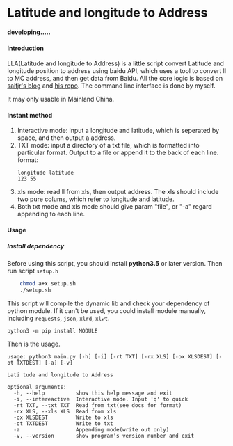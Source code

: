 # Latitude and longitude to Address
**developing.....**
#### Introduction
LLA(Latitude and longitude to Address) is a little script convert Latitude and longitude position to address using baidu API, which uses a tool to convert ll to MC address, and then get data from Baidu. All the core logic is based on [saitjr's blog](http://www.saitjr.com/uncategorized/baidu-location-picker-interface.html) and [his repo](https://github.com/saitjr/STConvertLL2MC). The command line interface is done by myself.

It may only usable in Mainland China.

#### Instant method
1. Interactive mode: input a longitude and latitude, which is seperated by space, and then output a address.
2. TXT mode: input a directory of a txt file, which is formatted into particular format. Output to a file or append it to the back of each line.
	format:
	```
	longitude latitude
	123 55
	```
3. xls mode: read ll from xls, then output address. The xls should include two pure colums, which refer to longitude and latitude.
4. Both txt mode and xls mode should give param "file", or "-a" regard appending to each line.

#### Usage

##### Install dependency
Before using this script, you should install **python3.5** or later version. Then run script `setup.h`
```bash
	chmod a+x setup.sh
	./setup.sh
```
This script will compile the dynamic lib and check your dependency of python module. If it can't be used, you could install module manually, including `requests`, `json`, `xlrd`, `xlwt`.
```
python3 -m pip install MODULE
```

Then is the usage.
```
usage: python3 main.py [-h] [-i] [-rt TXT] [-rx XLS] [-ox XLSDEST] [-ot TXTDEST] [-a] [-v]

Lati tude and longitude to Address

optional arguments:
  -h, --help          show this help message and exit
  -i, --intereactive  Interactive mode. Input 'q' to quick
  -rt TXT, --txt TXT  Read from txt(see docs for format)
  -rx XLS, --xls XLS  Read from xls
  -ox XLSDEST         Write to xls
  -ot TXTDEST         Write to txt
  -a                  Appending mode(write out only)
  -v, --version       show program's version number and exit
```
